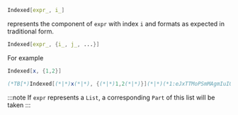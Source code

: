 ```mathematica
Indexed[expr_, i_]
```

represents the component of `expr` with index `i` and formats as expected in traditional form.

```mathematica
Indexed[expr_, {i_, j_, ...}]
```

For example

```mathematica
Indexed[x, {1,2}]
```

```mathematica @
(*TB[*)Indexed[(*|*)x(*|*), {(*|*)1,2(*|*)}](*|*)(*1:eJxTTMoPSmMAgmIuIOGZl5JakZrilF8BAECTBhI=*)(*]TB*)
```

:::note
If `expr` represents a `List`, a corresponding `Part` of this list will be taken
:::

